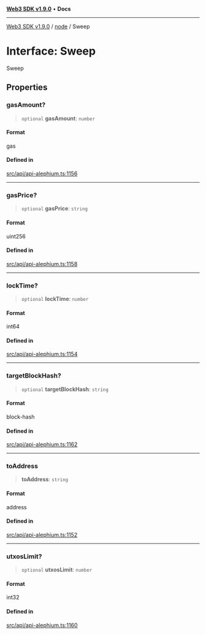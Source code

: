 [**Web3 SDK v1.9.0**](../../../README.md) • **Docs**

***

[Web3 SDK v1.9.0](../../../globals.md) / [node](../README.md) / Sweep

# Interface: Sweep

Sweep

## Properties

### gasAmount?

> `optional` **gasAmount**: `number`

#### Format

gas

#### Defined in

[src/api/api-alephium.ts:1156](https://github.com/Mystic-Nayy/alephium-web3/blob/ee41f5e0e7d7fb0b155fe62f05b2ac03772895ca/packages/web3/src/api/api-alephium.ts#L1156)

***

### gasPrice?

> `optional` **gasPrice**: `string`

#### Format

uint256

#### Defined in

[src/api/api-alephium.ts:1158](https://github.com/Mystic-Nayy/alephium-web3/blob/ee41f5e0e7d7fb0b155fe62f05b2ac03772895ca/packages/web3/src/api/api-alephium.ts#L1158)

***

### lockTime?

> `optional` **lockTime**: `number`

#### Format

int64

#### Defined in

[src/api/api-alephium.ts:1154](https://github.com/Mystic-Nayy/alephium-web3/blob/ee41f5e0e7d7fb0b155fe62f05b2ac03772895ca/packages/web3/src/api/api-alephium.ts#L1154)

***

### targetBlockHash?

> `optional` **targetBlockHash**: `string`

#### Format

block-hash

#### Defined in

[src/api/api-alephium.ts:1162](https://github.com/Mystic-Nayy/alephium-web3/blob/ee41f5e0e7d7fb0b155fe62f05b2ac03772895ca/packages/web3/src/api/api-alephium.ts#L1162)

***

### toAddress

> **toAddress**: `string`

#### Format

address

#### Defined in

[src/api/api-alephium.ts:1152](https://github.com/Mystic-Nayy/alephium-web3/blob/ee41f5e0e7d7fb0b155fe62f05b2ac03772895ca/packages/web3/src/api/api-alephium.ts#L1152)

***

### utxosLimit?

> `optional` **utxosLimit**: `number`

#### Format

int32

#### Defined in

[src/api/api-alephium.ts:1160](https://github.com/Mystic-Nayy/alephium-web3/blob/ee41f5e0e7d7fb0b155fe62f05b2ac03772895ca/packages/web3/src/api/api-alephium.ts#L1160)

